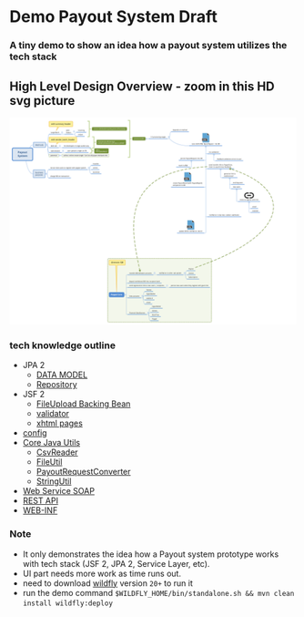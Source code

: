 Demo Payout System Draft
===============================
### A tiny demo to show an idea how a payout system utilizes the tech stack 

## High Level Design Overview - zoom in this HD svg picture
![Overview](overview.svg)

### tech knowledge outline
- JPA 2
    - [DATA MODEL](src/main/java/technology/touchmars/model)
    - [Repository](src/main/java/technology/touchmars/repository)  
- JSF 2
    - [FileUpload Backing Bean](src/main/java/technology/touchmars/jsf/FileUploadBean.java)
    - [validator](src/main/java/technology/touchmars/validator)
    - [xhtml pages](src/main/webapp/faces)
- [config](src/main/java/technology/touchmars/config)  
- [Core Java Utils](src/main/java/technology/touchmars/util) 
    - [CsvReader](src/main/java/technology/touchmars/util/CsvReader.java)
    - [FileUtil](src/main/java/technology/touchmars/util/FileUtil.java)
    - [PayoutRequestConverter](src/main/java/technology/touchmars/util/PayoutRequestConverter.java)
    - [StringUtil](src/main/java/technology/touchmars/util/StringUtil.java) 
- [Web Service SOAP](src/main/java/technology/touchmars/webservice)
- [REST API](src/main/java/technology/touchmars/api/RestSample.java) 
- [WEB-INF](src/main/webapp/WEB-INF)



### Note
- It only demonstrates the idea how a Payout system prototype works with tech stack (JSF 2, JPA 2, Service Layer, etc). 
- UI part needs more work as time runs out.
- need to download [wildfly](https://www.wildfly.org/downloads/) version `20+` to run it
- run the demo command `$WILDFLY_HOME/bin/standalone.sh && mvn clean install wildfly:deploy`